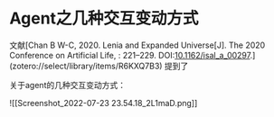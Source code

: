 # Agent之几种交互变动方式

文献[Chan B W-C, 2020. Lenia and Expanded Universe[J]. The 2020 Conference on Artificial Life, : 221–229. DOI:[10.1162/isal_a_00297](https://doi.org/10.1162/isal_a_00297).](zotero://select/library/items/R6KXQ7B3)
提到了

关于agent的几种交互变动方式：


![[Screenshot_2022-07-23 23.54.18_2L1maD.png]]